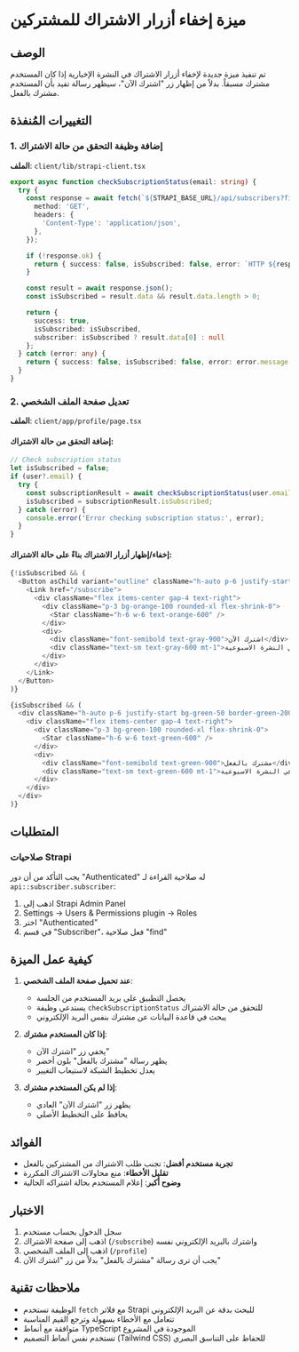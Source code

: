 # ميزة إخفاء أزرار الاشتراك للمشتركين

## الوصف
تم تنفيذ ميزة جديدة لإخفاء أزرار الاشتراك في النشرة الإخبارية إذا كان المستخدم مشترك مسبقاً. بدلاً من إظهار زر "اشترك الآن"، سيظهر رسالة تفيد بأن المستخدم مشترك بالفعل.

## التغييرات المُنفذة

### 1. إضافة وظيفة التحقق من حالة الاشتراك

**الملف**: `client/lib/strapi-client.tsx`

```typescript
export async function checkSubscriptionStatus(email: string) {
  try {
    const response = await fetch(`${STRAPI_BASE_URL}/api/subscribers?filters[email][$eq]=${encodeURIComponent(email)}`, {
      method: 'GET',
      headers: {
        'Content-Type': 'application/json',
      },
    });

    if (!response.ok) {
      return { success: false, isSubscribed: false, error: `HTTP ${response.status}` };
    }

    const result = await response.json();
    const isSubscribed = result.data && result.data.length > 0;

    return {
      success: true,
      isSubscribed: isSubscribed,
      subscriber: isSubscribed ? result.data[0] : null
    };
  } catch (error: any) {
    return { success: false, isSubscribed: false, error: error.message };
  }
}
```

### 2. تعديل صفحة الملف الشخصي

**الملف**: `client/app/profile/page.tsx`

#### إضافة التحقق من حالة الاشتراك:
```typescript
// Check subscription status
let isSubscribed = false;
if (user?.email) {
  try {
    const subscriptionResult = await checkSubscriptionStatus(user.email);
    isSubscribed = subscriptionResult.isSubscribed;
  } catch (error) {
    console.error('Error checking subscription status:', error);
  }
}
```

#### إخفاء/إظهار أزرار الاشتراك بناءً على حالة الاشتراك:
```typescript
{!isSubscribed && (
  <Button asChild variant="outline" className="h-auto p-6 justify-start border-gray-200 hover:border-orange-300 hover:bg-orange-50 transition-all">
    <Link href="/subscribe">
      <div className="flex items-center gap-4 text-right">
        <div className="p-3 bg-orange-100 rounded-xl flex-shrink-0">
          <Star className="h-6 w-6 text-orange-600" />
        </div>
        <div>
          <div className="font-semibold text-gray-900">اشترك الآن</div>
          <div className="text-sm text-gray-600 mt-1">في النشرة الاسبوعية</div>
        </div>
      </div>
    </Link>
  </Button>
)}

{isSubscribed && (
  <div className="h-auto p-6 justify-start bg-green-50 border-green-200 rounded-lg border">
    <div className="flex items-center gap-4 text-right">
      <div className="p-3 bg-green-100 rounded-xl flex-shrink-0">
        <Star className="h-6 w-6 text-green-600" />
      </div>
      <div>
        <div className="font-semibold text-green-900">مشترك بالفعل</div>
        <div className="text-sm text-green-600 mt-1">أنت مشترك في النشرة الاسبوعية</div>
      </div>
    </div>
  </div>
)}
```

## المتطلبات

### صلاحيات Strapi
يجب التأكد من أن دور "Authenticated" له صلاحية القراءة لـ `api::subscriber.subscriber`:

1. اذهب إلى Strapi Admin Panel
2. Settings → Users & Permissions plugin → Roles
3. اختر "Authenticated"
4. في قسم "Subscriber"، فعل صلاحية "find"

## كيفية عمل الميزة

1. **عند تحميل صفحة الملف الشخصي**:
   - يحصل التطبيق على بريد المستخدم من الجلسة
   - يستدعي وظيفة `checkSubscriptionStatus` للتحقق من حالة الاشتراك
   - يبحث في قاعدة البيانات عن مشترك بنفس البريد الإلكتروني

2. **إذا كان المستخدم مشترك**:
   - يخفي زر "اشترك الآن"
   - يظهر رسالة "مشترك بالفعل" بلون أخضر
   - يعدل تخطيط الشبكة لاستيعاب التغيير

3. **إذا لم يكن المستخدم مشترك**:
   - يظهر زر "اشترك الآن" العادي
   - يحافظ على التخطيط الأصلي

## الفوائد

- **تجربة مستخدم أفضل**: تجنب طلب الاشتراك من المشتركين بالفعل
- **تقليل الأخطاء**: منع محاولات الاشتراك المكررة
- **وضوح أكبر**: إعلام المستخدم بحالة اشتراكه الحالية

## الاختبار

1. سجل الدخول بحساب مستخدم
2. اذهب إلى صفحة الاشتراك (`/subscribe`) واشترك بالبريد الإلكتروني نفسه
3. اذهب إلى الملف الشخصي (`/profile`)
4. يجب أن ترى رسالة "مشترك بالفعل" بدلاً من زر "اشترك الآن"

## ملاحظات تقنية

- الوظيفة تستخدم `fetch` مع فلاتر Strapi للبحث بدقة عن البريد الإلكتروني
- تتعامل مع الأخطاء بسهولة وترجع القيم المناسبة
- متوافقة مع أنماط TypeScript الموجودة في المشروع
- تستخدم نفس أنماط التصميم (Tailwind CSS) للحفاظ على التناسق البصري
